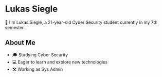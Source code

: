 # Lukas Siegle

👋 I'm Lukas Siegle, a 21-year-old Cyber Security student currently in my 7th semester.

## About Me

- 🎓 Studying Cyber Security
- 💻 Eager to learn and explore new technologies
- 🛠️ Working as Sys Admin

<!---
Lukas-Siegle/Lukas-Siegle is a ✨ special ✨ repository because its `README.md` (this file) appears on your GitHub profile.
You can click the Preview link to take a look at your changes.
--->

